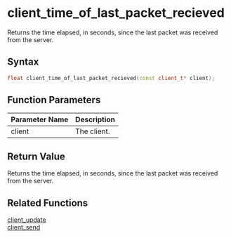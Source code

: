 # client_time_of_last_packet_recieved

Returns the time elapsed, in seconds, since the last packet was received from the server.

## Syntax

```cpp
float client_time_of_last_packet_recieved(const client_t* client);
```

## Function Parameters

Parameter Name | Description
--- | ---
client | The client.

## Return Value

Returns the time elapsed, in seconds, since the last packet was received from the server.

## Related Functions

[client_update](https://github.com/RandyGaul/cute_framework/blob/master/docs/networking/client/client_update.md)  
[client_send](https://github.com/RandyGaul/cute_framework/blob/master/docs/networking/client/client_send.md)  
